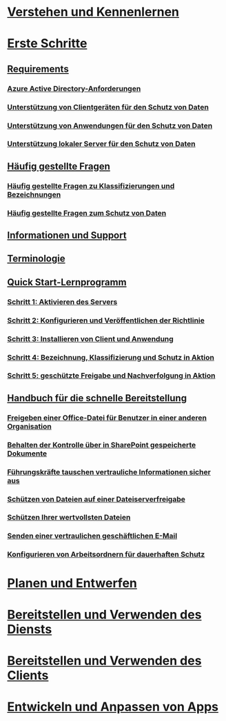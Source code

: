 # [Verstehen und Kennenlernen](/information-protection/understand-explore/what-is-information-protection)
# [Erste Schritte](requirements-azure-rms.md)
## [Requirements](requirements.md)
### [Azure Active Directory-Anforderungen](requirements-azure-ad.md)
### [Unterstützung von Clientgeräten für den Schutz von Daten](requirements-client-devices.md)
### [Unterstützung von Anwendungen für den Schutz von Daten](requirements-applications.md)
### [Unterstützung lokaler Server für den Schutz von Daten](requirements-servers.md)
## [Häufig gestellte Fragen](faqs.md)
### [Häufig gestellte Fragen zu Klassifizierungen und Bezeichnungen](faqs-infoprotect.md)
### [Häufig gestellte Fragen zum Schutz von Daten](faqs-rms.md)
## [Informationen und Support](information-support.md)
## [Terminologie](terminology.md)
## [Quick Start-Lernprogramm](infoprotect-quick-start-tutorial.md)
### [Schritt 1: Aktivieren des Servers](infoprotect-tutorial-step1.md)
### [Schritt 2: Konfigurieren und Veröffentlichen der Richtlinie](infoprotect-tutorial-step2.md)
### [Schritt 3: Installieren von Client und Anwendung](infoprotect-tutorial-step3.md)
### [Schritt 4: Bezeichnung, Klassifizierung und Schutz in Aktion](infoprotect-tutorial-step4.md)
### [Schritt 5: geschützte Freigabe und Nachverfolgung in Aktion](infoprotect-tutorial-step5.md)
## [Handbuch für die schnelle Bereitstellung](rapid-deployment-guide.md)
### [Freigeben einer Office-Datei für Benutzer in einer anderen Organisation](scenario-share-office-file-externally.md)
### [Behalten der Kontrolle über in SharePoint gespeicherte Dokumente](scenario-sharepoint.md)
### [Führungskräfte tauschen vertrauliche Informationen sicher aus](scenario-executives-email.md)
### [Schützen von Dateien auf einer Dateiserverfreigabe](scenario-fci.md)
### [Schützen Ihrer wertvollsten Dateien](scenario-secure-most-valuable-files.md)
### [Senden einer vertraulichen geschäftlichen E-Mail](scenario-company-confidential-email.md)
### [Konfigurieren von Arbeitsordnern für dauerhaften Schutz](scenario-work-folders.md)
# [Planen und Entwerfen](/information-protection/plan-design/deployment-roadmap)
# [Bereitstellen und Verwenden des Diensts](/information-protection/deploy-use/activate-service)
# [Bereitstellen und Verwenden des Clients](/information-protection/rms-client/use-client)
# [Entwickeln und Anpassen von Apps](/information-protection/develop/developers-guide)



<!--HONumber=Jan17_HO2-->



